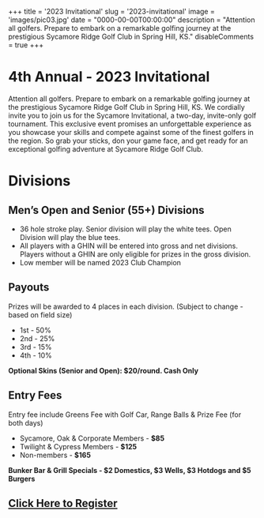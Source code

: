 +++
title = '2023 Invitational'
slug = '2023-invitational'
image = 'images/pic03.jpg'
date = "0000-00-00T00:00:00"
description = "Attention all golfers. Prepare to embark on a remarkable golfing journey at the prestigious Sycamore Ridge Golf Club in Spring Hill, KS."
disableComments = true
+++



# 4th Annual - 2023 Invitational

Attention all golfers. Prepare to embark on a remarkable golfing journey at the prestigious Sycamore Ridge Golf Club in Spring Hill, KS. We cordially invite you to join us for the Sycamore Invitational, a two-day, invite-only golf tournament. This exclusive event promises an unforgettable experience as you showcase your skills and compete against some of the finest golfers in the region. So grab your sticks, don your game face, and get ready for an exceptional golfing adventure at Sycamore Ridge Golf Club.

# Divisions

## Men’s Open and Senior (55+) Divisions

- 36 hole stroke play. Senior division will play the white tees. Open Division will play the blue tees.
- All players with a GHIN will be entered into gross and net divisions. Players without a GHIN are only eligible for prizes in the gross division.
- Low member will be named 2023 Club Champion

## Payouts

Prizes will be awarded to 4 places in each division. (Subject to change - based on field size)

- 1st - 50%
- 2nd - 25%
- 3rd - 15%
- 4th - 10%

**Optional Skins (Senior and Open): $20/round. Cash Only**

## Entry Fees

Entry fee include Greens Fee with Golf Car, Range Balls & Prize Fee (for both days)

- Sycamore, Oak & Corporate Members - **$85**
- Twilight & Cypress Members - **$125**
- Non-members - **$165**

**Bunker Bar & Grill Specials - $2 Domestics, $3 Wells, $3 Hotdogs and $5 Burgers**

## [Click Here to Register](https://docs.google.com/forms/d/e/1FAIpQLSd6h_64QWM5jSchHTbpsrtfjpExjZeeYi6YTQ2v_JBAYUrpzw/viewform?usp=sf_link)